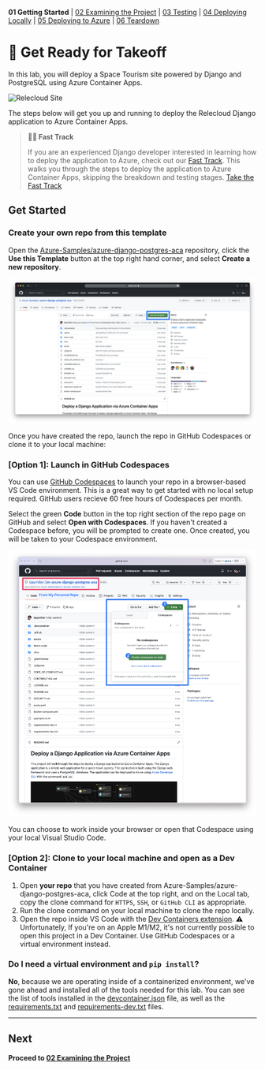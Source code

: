 **01 Getting Started** | [02 Examining the Project](./02-examining-project.md) | [03 Testing](./03-testing.md) | [04 Deploying Locally](./04-deploying-locally.md) | [05 Deploying to Azure](./05-deploying-to-azure.md) | [06 Teardown](./06-teardown.md)

# 🚀 Get Ready for Takeoff

In this lab, you will deploy a Space Tourism site powered by Django and PostgreSQL using Azure Container Apps.

![Relecloud Site](../assets/Relecloud%20Site.png)


The steps below will get you up and running to deploy the Relecloud Django application to Azure Container Apps.

> **:car:💨 Fast Track**
> 
> If you are an experienced Django developer interested in learning how to deploy the application to Azure, check out our [Fast Track](./fasttrack.md). This walks you through the steps to deploy the application to Azure Container Apps, skipping the breakdown and testing stages. [Take the Fast Track](./fasttrack.md)

## Get Started
### Create your own repo from this template

Open the [Azure-Samples/azure-django-postgres-aca](https://github.com/Azure-Samples/azure-django-postgres-aca) repository, click the **Use this Template** button at the top right hand corner, and select **Create a new repository**.

![The green "Use this Template" button in the top right section of the repo page on GitHub](../assets/use-this-template.png)

Once you have created the repo, launch the repo in GitHub Codespaces or clone it to your local machine:

### [Option 1]: Launch in GitHub Codespaces

You can use [GitHub Codespaces](http://aka.ms/codespaces) to launch your repo in a browser-based VS Code environment. This is a great way to get started with no local setup required. GitHub users recieve 60 free hours of Codespaces per month.

Select the green **Code** button in the top right section of the repo page on GitHub and select **Open with Codespaces**. If you haven't created a Codespace before, you will be prompted to create one. Once created, you will be taken to your Codespace environment.

![Create a Codespace](../assets/create%20a%20codespace.png)

You can choose to work inside your browser or open that Codespace using your local Visual Studio Code.

### [Option 2]: Clone to your local machine and open as a Dev Container

1. Open **your repo** that you have created from Azure-Samples/azure-django-postgres-aca, click Code at the top right, and on the Local tab, copy the clone command for `HTTPS`, `SSH`, or `GitHub CLI` as appropriate.
2. Run the clone command on your local machine to clone the repo locally. 
3. Open the repo inside VS Code with the [Dev Containers extension](https://marketplace.visualstudio.com/items?itemName=ms-vscode-remote.remote-containers). ⚠️ Unfortunately, If you're on an Apple M1/M2, it's not currently possible to open this project in a Dev Container. Use GitHub Codespaces or a virtual environment instead.

### Do I need a virtual environment and `pip install`?

**No**, because we are operating inside of a containerized environment, we've gone ahead and installed all of the tools needed for this lab. You can see the list of tools installed in the [devcontainer.json](../.devcontainer/devcontainer.json) file, as well as the [requirements.txt](../demo-code/requirements.txt) and [requirements-dev.txt](../requirements-dev.txt) files.

---

## Next
**Proceed to [02 Examining the Project](./02-examining-project.md)**
